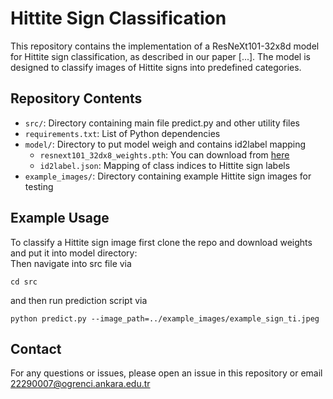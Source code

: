 # Hittite Sign Classification

This repository contains the implementation of a ResNeXt101-32x8d model for Hittite sign classification, as described in our paper [...]. The model is designed to classify images of Hittite signs into predefined categories.

## Repository Contents

- `src/`: Directory containing main file predict.py and other utility files
- `requirements.txt`: List of Python dependencies
- `model/`: Directory to put model weigh and contains id2label mapping
  - `resnext101_32dx8_weights.pth`: You can download from [here](https://drive.google.com/file/d/1d_SA1Csh8f4eMNtIW5kaEfBYarLgmMPX/view?usp=sharing)
  - `id2label.json`: Mapping of class indices to Hittite sign labels
- `example_images/`: Directory containing example Hittite sign images for testing

## Example Usage
To classify a Hittite sign image first clone the repo and download weights and put it into model directory:\
Then navigate into src file via
```console
cd src
```
and then run prediction script via
```console
python predict.py --image_path=../example_images/example_sign_ti.jpeg
```

## Contact
For any questions or issues, please open an issue in this repository or email 22290007@ogrenci.ankara.edu.tr
